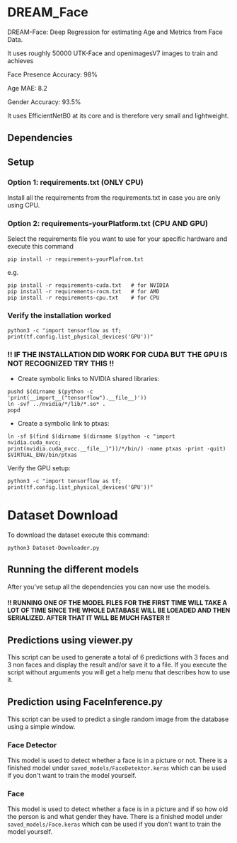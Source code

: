 # DREAM_Face
DREAM-Face: Deep Regression for estimating Age and Metrics from Face Data.

It uses roughly 50000 UTK-Face and openimagesV7 images to train and achieves

Face Presence Accuracy:     98% 

Age MAE:                    8.2

Gender Accuracy:            93.5%

It uses EfficientNetB0 at its core and is therefore very small and lightweight.

## Dependencies
## Setup
### Option 1: requirements.txt (ONLY CPU)
Install all the requirements from the requirements.txt in case you are only using CPU.

### Option 2: requirements-yourPlatform.txt (CPU AND GPU)
Select the requirements file you want to use for your specific hardware and execute this command

```
pip install -r requirements-yourPlafrom.txt
```
e.g.
```
pip install -r requirements-cuda.txt   # for NVIDIA
pip install -r requirements-rocm.txt   # for AMD
pip install -r requirements-cpu.txt    # for CPU
```

### Verify the installation worked
```
python3 -c "import tensorflow as tf; print(tf.config.list_physical_devices('GPU'))"
```
### !! IF THE INSTALLATION DID WORK FOR CUDA BUT THE GPU IS NOT RECOGNIZED TRY THIS !!
* Create symbolic links to NVIDIA shared libraries:
```
pushd $(dirname $(python -c 'print(__import__("tensorflow").__file__)'))
ln -svf ../nvidia/*/lib/*.so* .
popd
```
* Create a symbolic link to ptxas:
```
ln -sf $(find $(dirname $(dirname $(python -c "import nvidia.cuda_nvcc;         
print(nvidia.cuda_nvcc.__file__)"))/*/bin/) -name ptxas -print -quit) $VIRTUAL_ENV/bin/ptxas
```
Verify the GPU setup:
```
python3 -c "import tensorflow as tf; print(tf.config.list_physical_devices('GPU'))"
```

# Dataset Download
To download the dataset execute this command:
```
python3 Dataset-Downloader.py
```

## Running the different models
After you've setup all the dependencies you can now use the models.
#### !! RUNNING ONE OF THE MODEL FILES FOR THE FIRST TIME WILL TAKE A LOT OF TIME SINCE THE WHOLE DATABASE WILL BE LOEADED AND THEN SERIALIZED. AFTER THAT IT WILL BE MUCH FASTER !!

## Predictions using viewer.py
This script can be used to generate a total of 6 predictions with 3 faces and 3 non faces and display the result and/or
save it to a file. If you execute the script without arguments you will get a help menu that describes how to use it.

## Prediction using FaceInference.py
This script can be used to predict a single random image from the database using a simple window.

### Face Detector
This model is used to detect whether a face is in a picture or not.
There is a finished model under ```saved_models/FaceDetektor.keras``` which can be used if you don't want to train
the model yourself.

### Face
This model is used to detect whether a face is in a picture and if so how old the person is and what gender they have.
There is a finished model under ```saved_models/Face.keras``` which can be used if you don't want to train the model 
yourself.